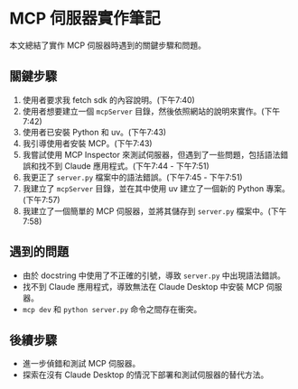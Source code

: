 # MCP 伺服器實作筆記

本文總結了實作 MCP 伺服器時遇到的關鍵步驟和問題。

## 關鍵步驟

1.  使用者要求我 fetch sdk 的內容說明。(下午7:40)
2.  使用者想要建立一個 `mcpServer` 目錄，然後依照網站的說明來實作。(下午7:42)
3.  使用者已安裝 Python 和 uv。(下午7:43)
4.  我引導使用者安裝 MCP。(下午7:43)
5.  我嘗試使用 MCP Inspector 來測試伺服器，但遇到了一些問題，包括語法錯誤和找不到 Claude 應用程式。(下午7:44 - 下午7:51)
6.  我更正了 `server.py` 檔案中的語法錯誤。(下午7:45 - 下午7:51)
7.  我建立了 `mcpServer` 目錄，並在其中使用 uv 建立了一個新的 Python 專案。(下午7:57)
8.  我建立了一個簡單的 MCP 伺服器，並將其儲存到 `server.py` 檔案中。(下午7:58)

## 遇到的問題

*   由於 docstring 中使用了不正確的引號，導致 `server.py` 中出現語法錯誤。
*   找不到 Claude 應用程式，導致無法在 Claude Desktop 中安裝 MCP 伺服器。
*   `mcp dev` 和 `python server.py` 命令之間存在衝突。

## 後續步驟

*   進一步偵錯和測試 MCP 伺服器。
*   探索在沒有 Claude Desktop 的情況下部署和測試伺服器的替代方法。
